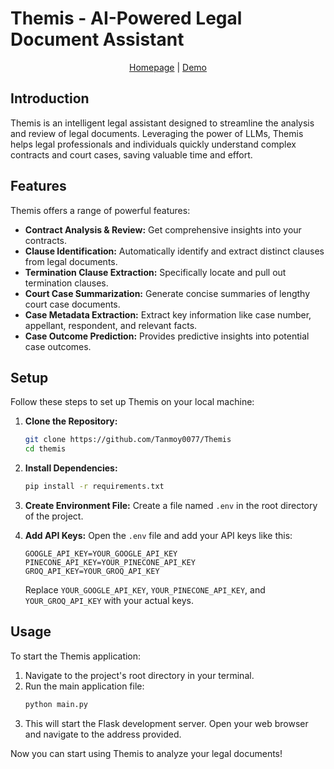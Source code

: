 # Themis - AI-Powered Legal Document Assistant
<p style="text-align: center;"> <a href="https://themis-wfyk.onrender.com">Homepage</a> | <a href="https://drive.google.com/file/d/1-wOSayhetrsw0OR_SP39Q1wbkjURgn6C/view?usp=sharing">Demo</a></p>

## Introduction

Themis is an intelligent legal assistant designed to streamline the analysis and review of legal documents. Leveraging the power of LLMs, Themis helps legal professionals and individuals quickly understand complex contracts and court cases, saving valuable time and effort.

## Features

Themis offers a range of powerful features:

*   **Contract Analysis & Review:** Get comprehensive insights into your contracts.
*   **Clause Identification:** Automatically identify and extract distinct clauses from legal documents.
*   **Termination Clause Extraction:** Specifically locate and pull out termination clauses.
*   **Court Case Summarization:** Generate concise summaries of lengthy court case documents.
*   **Case Metadata Extraction:** Extract key information like case number, appellant, respondent, and relevant facts.
*   **Case Outcome Prediction:**  Provides predictive insights into potential case outcomes.

## Setup

Follow these steps to set up Themis on your local machine:

1.  **Clone the Repository:**
    ```bash
    git clone https://github.com/Tanmoy0077/Themis
    cd themis
    ```

2.  **Install Dependencies:**

    ```bash
    pip install -r requirements.txt
    ```

3.  **Create Environment File:**
    Create a file named `.env` in the root directory of the project.

4.  **Add API Keys:**
    Open the `.env` file and add your API keys like this:

    ```dotenv
    GOOGLE_API_KEY=YOUR_GOOGLE_API_KEY
    PINECONE_API_KEY=YOUR_PINECONE_API_KEY
    GROQ_API_KEY=YOUR_GROQ_API_KEY
    ```
    Replace `YOUR_GOOGLE_API_KEY`, `YOUR_PINECONE_API_KEY`, and `YOUR_GROQ_API_KEY` with your actual keys.

## Usage

To start the Themis application:

1.  Navigate to the project's root directory in your terminal.
2.  Run the main application file:
    ```bash
    python main.py
    ```
3.  This will start the Flask development server. Open your web browser and navigate to the address provided.

Now you can start using Themis to analyze your legal documents!
